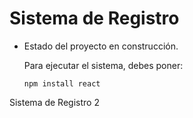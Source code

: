 <h1>Sistema de Registro</h1>

- Estado del proyecto en construcción.

  Para ejecutar el sistema, debes poner:

  ```npm install react```

Sistema de Registro 2
